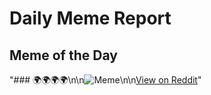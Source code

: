 # Daily Meme Report

## Meme of the Day
"### 🌍🌍🌍🌍\n\n![Meme](https://i.redd.it/ltii1rpwzntd1.gif)\n\n[View on Reddit](https://redd.it/1fzk2vb)"
